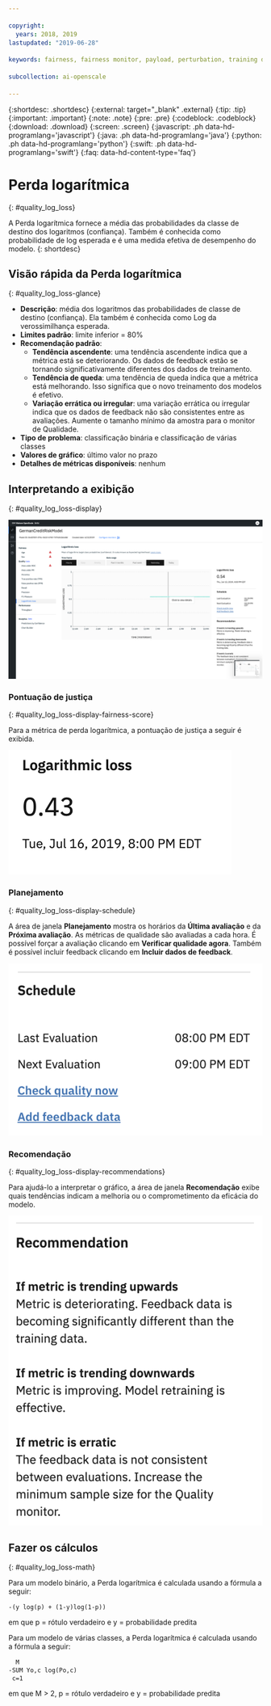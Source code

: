 ```yaml
---

copyright:
  years: 2018, 2019
lastupdated: "2019-06-28"

keywords: fairness, fairness monitor, payload, perturbation, training data, debiased, Logarithmic loss

subcollection: ai-openscale

---
```


{:shortdesc: .shortdesc}
{:external: target="_blank" .external}
{:tip: .tip}
{:important: .important}
{:note: .note}
{:pre: .pre}
{:codeblock: .codeblock}
{:download: .download}
{:screen: .screen}
{:javascript: .ph data-hd-programlang='javascript'}
{:java: .ph data-hd-programlang='java'}
{:python: .ph data-hd-programlang='python'}
{:swift: .ph data-hd-programlang='swift'}
{:faq: data-hd-content-type='faq'}

# Perda logarítmica
{: #quality_log_loss}

A Perda logarítmica fornece a média das probabilidades da classe de destino dos logaritmos (confiança). Também é conhecida como probabilidade de log esperada e é uma medida efetiva de desempenho do modelo.
{: shortdesc}

## Visão rápida da Perda logarítmica
{: #quality_log_loss-glance}

- **Descrição**: média dos logaritmos das probabilidades de classe de destino (confiança). Ela também é conhecida como Log da verossimilhança esperada.
- **Limites padrão**: limite inferior = 80%
- **Recomendação padrão**:
   - **Tendência ascendente**: uma tendência ascendente indica que a métrica está se deteriorando. Os dados de feedback estão se tornando significativamente diferentes dos dados de treinamento.
   - **Tendência de queda**: uma tendência de queda indica que a métrica está melhorando. Isso significa que o novo treinamento dos modelos é efetivo.
   - **Variação errática ou irregular**: uma variação errática ou irregular
indica que os dados de feedback não são consistentes entre as avaliações. Aumente o tamanho mínimo da
amostra para o monitor de Qualidade.
- **Tipo de problema**: classificação binária e classificação de várias classes
- **Valores de gráfico**: último valor no prazo
- **Detalhes de métricas disponíveis**: nenhum

## Interpretando a exibição
{: #quality_log_loss-display}

![A Perda logarítmica é exibida](images/quality-log-loss.png)

### Pontuação de justiça
{: #quality_log_loss-display-fairness-score}

Para a métrica de perda logarítmica, a pontuação de justiça a seguir é exibida. 

![a porcentagem da pontuação de rechamada é exibida.](images/wos-quality-logloss-score.png)

### Planejamento
{: #quality_log_loss-display-schedule}

A área de janela **Planejamento** mostra os horários da **Última avaliação** e da **Próxima avaliação**. As métricas de qualidade são avaliadas a cada hora. É possível forçar a avaliação clicando em **Verificar qualidade agora**. Também é possível incluir feedback clicando em **Incluir dados de feedback**.

![a área de janela Planejamento é exibida, que mostra os horários da última e da próxima avaliação](images/wos-quality-schedule.png)


### Recomendação
{: #quality_log_loss-display-recommendations}

Para ajudá-lo a interpretar o gráfico, a área de janela **Recomendação** exibe quais tendências indicam a melhoria ou o comprometimento da eficácia do modelo.

![a área de janela Recomendação é exibida.](images/wos-quality-negative-recommendation.png)



## Fazer os cálculos
{: #quality_log_loss-math}

Para um modelo binário, a Perda logarítmica é calculada usando a fórmula a seguir:

```
-(y log(p) + (1-y)log(1-p))
```

em que p = rótulo verdadeiro e y = probabilidade predita

Para um modelo de várias classes, a Perda logarítmica é calculada usando a fórmula a seguir:

```
  M
-SUM Yo,c log(Po,c)
 c=1 
```

em que M > 2, p = rótulo verdadeiro e y = probabilidade predita
